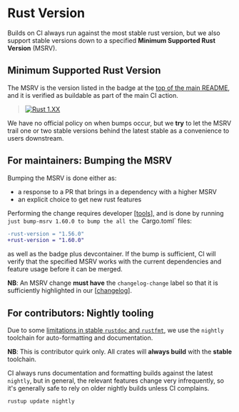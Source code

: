 # Rust Version

Builds on CI always run against the most stable rust version, but we also support stable versions down to a specified **Minimum Supported Rust Version** (MSRV).

## Minimum Supported Rust Version

The MSRV is the version listed in the badge at the [top of the main README](https://github.com/kube-rs/kube-rs#kube-rs), and it is verified as buildable as part of the main CI action.

> [![Rust 1.XX](https://img.shields.io/badge/MSRV-1.XX-dea584.svg)](https://github.com/rust-lang/rust/releases/)

We have no official policy on when bumps occur, but we **try** to let the MSRV trail one or two stable versions behind the latest stable as a convenience to users downstream.

## For maintainers: Bumping the MSRV

Bumping the MSRV is done either as:

- a response to a PR that brings in a dependency with a higher MSRV
- an explicit choice to get new rust features

Performing the change requires developer [[tools]], and is done by running `just bump-msrv 1.60.0 to bump the all the `Cargo.toml` files:

```diff
-rust-version = "1.56.0"
+rust-version = "1.60.0"
```

as well as the badge plus devcontainer. If the bump is sufficient, CI will verify that the specified MSRV works with the current dependencies and feature usage before it can be merged.

**NB**: An MSRV change **must have** the `changelog-change` label so that it is sufficiently highlighted in our [[changelog]].

## For contributors: Nightly tooling

Due to some [limitations in stable `rustdoc` and `rustfmt`](https://github.com/kube-rs/kube-rs/issues/707), we use the `nightly` toolchain for auto-formatting and documentation.

**NB**: This is contributor quirk only. All crates will **always build** with the **stable** toolchain.

CI always runs documentation and formatting builds against the latest `nightly`, but in general, the relevant features change very infrequently, so it's generally safe to rely on older nightly builds unless CI complains.

```sh
rustup update nightly
```



[//begin]: # "Autogenerated link references for markdown compatibility"
[tools]: tools "Tools"
[changelog]: changelog "Changelog"
[//end]: # "Autogenerated link references"
